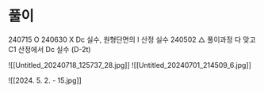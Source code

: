# 풀이

240715 O
240630 X Dc 실수, 원형단면의 I 산정 실수
240502 △ 풀이과정 다 맞고 C1 산정에서 Dc 실수 (D-2t)


![[Untitled_20240718_125737_28.jpg]]
![[Untitled_20240701_214509_6.jpg]]


![[2024. 5. 2. - 15.jpg]]
